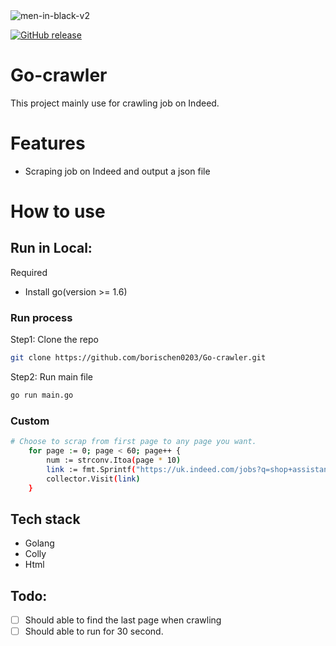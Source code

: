 <img src="https://raw.githubusercontent.com/scraly/gophers/main/men-in-black-v2.png" alt="men-in-black-v2">

<p align="Left">
  <p align="Left">
    <a href="https://github.com/borischen0203/Go-crawler/actions/workflows/go.yml"><img alt="GitHub release" src="https://github.com/borischen0203/Go-crawler/actions/workflows/go.yml/badge.svg?logo=github&style=flat-square"></a>
  </p>
</p>


# Go-crawler
This project mainly use for crawling job on Indeed.

# Features
- Scraping job on Indeed and output a json file

# How to use


## Run in Local:

Required
- Install go(version >= 1.6)

### Run process
Step1: Clone the repo
```bash
git clone https://github.com/borischen0203/Go-crawler.git
```
Step2: Run main file
```bash
go run main.go
```

### Custom
```bash
# Choose to scrap from first page to any page you want.
	for page := 0; page < 60; page++ {
		num := strconv.Itoa(page * 10)
		link := fmt.Sprintf("https://uk.indeed.com/jobs?q=shop+assistant&l=London&start=%s", num)
		collector.Visit(link)
	}
```

## Tech stack
- Golang
- Colly
- Html

## Todo:
- [ ] Should able to find the last page when crawling
- [ ] Should able to run for 30 second.
